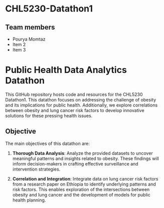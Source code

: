 # CHL5230-Datathon1

## Team members

- Pourya Momtaz
- Item 2
- Item 3

# Public Health Data Analytics Datathon

This GitHub repository hosts code and resources for the CHL5230 Datathon1. This datathon focuses on addressing the challenge of obesity and its implications for public health. Additionally, we explore correlations between obesity and lung cancer risk factors to develop innovative solutions for these pressing health issues.

## Objective

The main objectives of this datathon are:

1. **Thorough Data Analysis**: Analyze the provided datasets to uncover meaningful patterns and insights related to obesity. These findings will inform decision-makers in crafting effective surveillance and intervention strategies.

2. **Correlation and Integration**: Integrate data on lung cancer risk factors from a research paper on Ethiopia to identify underlying patterns and risk factors. This enables exploration of the intersections between obesity and lung cancer and the development of models for public health planning.

